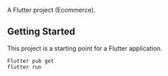 
A Flutter project (Ecommerce).

## Getting Started

This project is a starting point for a Flutter application.

```
Flutter pub get
flutter run
```

